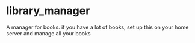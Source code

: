 # library_manager
A manager for books. if you have a lot of books, set up this on your home server and manage all your books
